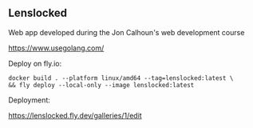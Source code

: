 ## Lenslocked

Web app developed during the Jon Calhoun's web development course 

https://www.usegolang.com/

Deploy on fly.io:

```
docker build . --platform linux/amd64 --tag=lenslocked:latest \
&& fly deploy --local-only --image lenslocked:latest
```

Deployment:

https://lenslocked.fly.dev/galleries/1/edit
